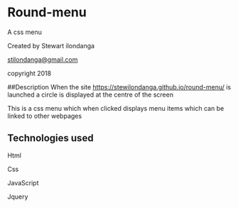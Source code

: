 # Round-menu
A css menu  

Created by Stewart ilondanga

stilondanga@gmail.com

copyright 2018

##Description
When the site https://stewilondanga.github.io/round-menu/ is launched a circle is displayed at the centre of the screen

This is a css menu which when clicked displays menu items which can be linked to other webpages

## Technologies used
Html

Css

JavaScript

Jquery
